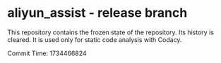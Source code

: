 # aliyun_assist - release branch

This repository contains the frozen state of the repository.
Its history is cleared. It is used only for static code
analysis with Codacy.

Commit Time: 1734466824